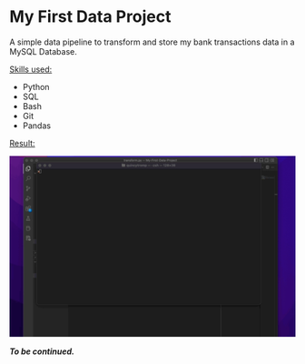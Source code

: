 <h1>My First Data Project</h1>

A simple data pipeline to transform and store my bank transactions data in a MySQL Database.

<u>Skills used:</u>
- Python
- SQL
- Bash
- Git
- Pandas

<u>Result:</u>

<img src='result.gif'>


<b><em>To be continued.</em></b>